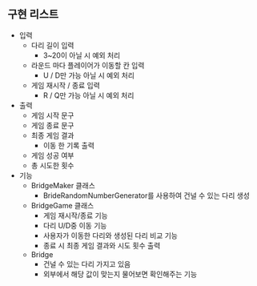 ## 구현 리스트 ##

- 입력
  - 다리 길이 입력
    - 3~20이 아닐 시 예외 처리
  - 라운드 마다 플레이어가 이동할 칸 입력
    - U / D만 가능 아닐 시 예외 처리
  - 게임 재시작 / 종료 입력
    - R / Q만 가능 아닐 시 예외 처리
- 출력
  - 게임 시작 문구
  - 게임 종료 문구
  - 최종 게임 결과
    - 이동 한 기록 출력
  - 게임 성공 여부
  - 총 시도한 횟수
- 기능
  - BridgeMaker 클래스
    - BrideRandomNumberGenerator를 사용하여 건널 수 있는 다리 생성
  - BridgeGame 클래스
    - 게임 재시작/종료 기능
    - 다리 U/D중 이동 기능
    - 사용자가 이동한 다리와 생성된 다리 비교 기능
    - 종료 시 최종 게임 결과와 시도 횟수 출력
  - Bridge
    - 건널 수 있는 다리 가지고 있음
    - 외부에서 해당 값이 맞는지 물어보면 확인해주는 기능